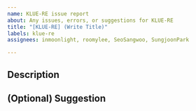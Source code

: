 ```yaml
---
name: KLUE-RE issue report
about: Any issues, errors, or suggestions for KLUE-RE
title: "[KLUE-RE] (Write Title)"
labels: klue-re
assignees: inmoonlight, roomylee, SeoSangwoo, SungjoonPark

---
```


## Description

## (Optional) Suggestion
